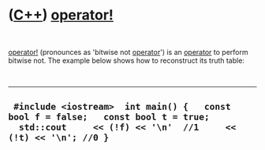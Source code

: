 



 

 

 

 

 

([C++](Cpp.htm)) [operator!](CppOperatorBitwiseNot.htm)
=======================================================

 

[operator!](CppOperatorBitwiseNot.htm) (pronounces as 'bitwise not
[operator](CppOperator.htm)') is an [operator](CppOperator.htm) to
perform bitwise not. The example below shows how to reconstruct its
truth table:

 

  ------------------------------------------------------------------------------------------------------------------------------------------------------
  ` #include <iostream>  int main() {   const bool f = false;   const bool t = true;    std::cout     << (!f) << '\n'  //1     << (!t) << '\n'; //0 }`
  ------------------------------------------------------------------------------------------------------------------------------------------------------

 

 

 

 

 





 



